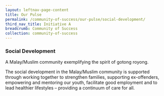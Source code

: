 ```yaml
---
layout: leftnav-page-content
title: Our Pulse
permalink: /community-of-success/our-pulse/social-development/
third_nav_title: Initiative A
breadcrumb: Community of Success
collection: community-of-success
---
```

### **Social Development**
A Malay/Muslim community exemplifying the spirit of gotong royong.

The social development in the Malay/Muslim community is supported through working together to strengthen families, supporting ex-offenders, empowering and mentoring our youth, facilitate good employment and to lead healthier lifestyles – providing a continuum of care for all.

